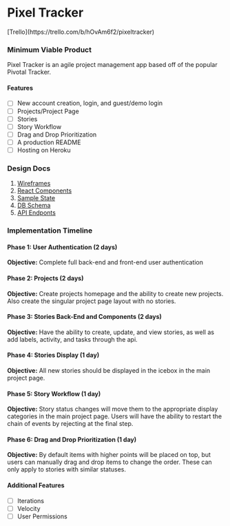 # Pixel Tracker

<Heroku link goes here>
[Trello](https://trello.com/b/hOvAm6f2/pixeltracker)

### Minimum Viable Product

Pixel Tracker is an agile project management app based off of the popular
Pivotal Tracker.

#### Features
- [ ] New account creation, login, and guest/demo login
- [ ] Projects/Project Page
- [ ] Stories
- [ ] Story Workflow
- [ ] Drag and Drop Prioritization
- [ ] A production README
- [ ] Hosting on Heroku

### Design Docs
1. [Wireframes](/docs/wireframes)
2. [React Components](/docs/component-hierarchy.md)
3. [Sample State](/docs/sample-state.md)
4. [DB Schema](/docs/schema.md)
5. [API Endponts](/docs/api-endpoints.md)

### Implementation Timeline
#### Phase 1: User Authentication (2 days)
__Objective:__ Complete full back-end and front-end user authentication
#### Phase 2: Projects (2 days)
__Objective:__ Create projects homepage and the ability to create new projects. Also create the singular project page layout with no stories.
#### Phase 3: Stories Back-End and Components (2 days)
__Objective:__ Have the ability to create, update, and view stories, as well as add labels, activity, and tasks through the api.
#### Phase 4: Stories Display (1 day)
__Objective:__ All new stories should be displayed in the icebox in the main project page.
#### Phase 5: Story Workflow (1 day)
__Objective:__ Story status changes will move them to the appropriate display categories in the main project page. Users will have the ability to restart the chain of events by rejecting at the final step.
#### Phase 6: Drag and Drop Prioritization (1 day)
__Objective:__ By default items with higher points will be placed on top, but users can manually drag and drop items to change the order. These can only apply to stories with similar statuses.  

#### Additional Features
- [ ] Iterations
- [ ] Velocity
- [ ] User Permissions
